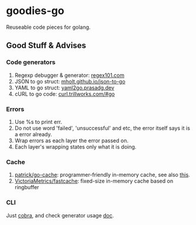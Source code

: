 # goodies-go
Reuseable code pieces for golang.

## Good Stuff & Advises

### Code generators

1. Regexp debugger & generator: [regex101.com](https://regex101.com)
2. JSON to go struct: [mholt.github.io/json-to-go](https://mholt.github.io/json-to-go)
3. YAML to go struct: [yaml2go.prasadg.dev](https://yaml2go.prasadg.dev)
4. cURL to go code: [curl.trillworks.com/#go](https://curl.trillworks.com/#go)

### Errors

1. Use %s to print err.
2. Do not use word 'failed', 'unsuccessful' and etc, the error itself says it is a error already.
3. Wrap errors as each layer the error passed on.
4. Each layer's wrapping states only what it is doing.

### Cache

1. [patrick/go-cache](https://github.com/patrickmn/go-cache): programmer-friendly in-memory cache, see also [this](https://sequix.cn/post/2020-01-25-valyala-fastcache/).
2. [VictoriaMetrics/fastcache](https://github.com/VictoriaMetrics/fastcache): fixed-size in-memory cache based on ringbuffer

### CLI

Just [cobra](https://github.com/spf13/cobra), and check generator usage [doc](https://github.com/spf13/cobra/blob/master/cobra/README.md).